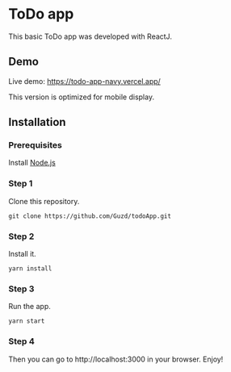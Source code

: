# ToDo app
This basic ToDo app was developed with ReactJ. 

## Demo

Live demo: https://todo-app-navy.vercel.app/

This version is optimized for mobile display.

## Installation

### Prerequisites

Install [Node.js](https://nodejs.org/es/download/)

### Step 1

Clone this repository.

```
git clone https://github.com/Guzd/todoApp.git
```

### Step 2

Install it.

```
yarn install
```

### Step 3

Run the app.

```
yarn start
```

### Step 4

Then you can go to http://localhost:3000 in your browser.
Enjoy!
